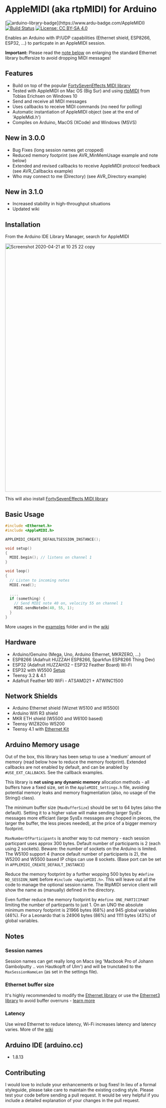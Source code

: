 # AppleMIDI (aka rtpMIDI) for Arduino
[![arduino-library-badge](https://www.ardu-badge.com/badge/AppleMIDI.svg?)](https://www.ardu-badge.com/AppleMIDI) [![Build Status](https://travis-ci.org/lathoub/Arduino-AppleMIDI-Library.svg?branch=master)](https://travis-ci.org/lathoub/Arduino-AppleMIDI-Library) [![License: CC BY-SA 4.0](https://img.shields.io/badge/License-CC%20BY--SA%204.0-lightgrey.svg)](http://creativecommons.org/licenses/by-sa/4.0/)

Enables an Arduino with IP/UDP capabilities (Ethernet shield, ESP8266, ESP32, ...) to particpate in an AppleMIDI session.

**Important:** Please read the [note below](https://github.com/lathoub/Arduino-AppleMIDI-Library#ethernet-buffer-size) on enlarging the standard Ethernet library buffersize to avoid dropping MIDI messages!

## Features
* Build on top of the popular [FortySevenEffects MIDI library](https://github.com/FortySevenEffects/arduino_midi_library)
* Tested with AppleMIDI on Mac OS (Big Sur) and using [rtpMIDI](https://www.tobias-erichsen.de/software/rtpmidi.html) from Tobias Erichsen on Windows 10
* Send and receive all MIDI messages
* Uses callbacks to receive MIDI commands (no need for polling)
* Automatic instantiation of AppleMIDI object (see at the end of 'AppleMidi.h')
* Compiles on Arduino, MacOS (XCode) and Windows (MSVS)

## New in 3.0.0
* Bug Fixes (long session names get cropped)
* Reduced memory footprint (see AVR_MinMemUsage example and note below)
* Extended and revised callbacks to receive AppleMIDI protocol feedback (see AVR_Callbacks example)
* Who may connect to me (Directory) (see AVR_Directory example)
## New in 3.1.0
* Increased stability in high-throughput situations
* Updated wiki

## Installation
From the Arduino IDE Library Manager, search for AppleMIDI

<img width="801" alt="Screenshot 2020-04-21 at 10 25 22 copy" src="https://user-images.githubusercontent.com/4082369/79904509-09b11000-8415-11ea-9b05-818373479625.png">

This will also install [FortySevenEffects MIDI library](https://github.com/FortySevenEffects/arduino_midi_library)

## Basic Usage
```cpp
#include <Ethernet.h>
#include <AppleMIDI.h>

APPLEMIDI_CREATE_DEFAULTSESSION_INSTANCE(); 

void setup()
{
  MIDI.begin(); // listens on channel 1
}

void loop()
{
  // Listen to incoming notes
  MIDI.read();
  
  ....
  if (something) {
    // Send MIDI note 40 on, velocity 55 on channel 1
    MIDI.sendNoteOn(40, 55, 1);
  }
}
```

More usages in the [examples](https://github.com/lathoub/Arduino-AppleMIDI-Library/tree/master/examples) folder and in the [wiki](https://github.com/lathoub/Arduino-AppleMIDI-Library/wiki)

## Hardware
* Arduino/Genuino (Mega, Uno, Arduino Ethernet, MKRZERO, ...)
* ESP8266 (Adafruit HUZZAH ESP8266, Sparkfun ESP8266 Thing Dev)
* ESP32 (Adafruit HUZZAH32 – ESP32 Feather Board) Wi-Fi
* ESP32 with W5500 [Setup]()
* Teensy 3.2 & 4.1
* Adafruit Feather M0 WiFi - ATSAMD21 + ATWINC1500 

## Network Shields
* Arduino Ethernet shield (Wiznet W5100 and W5500)
* Arduino Wifi R3 shield
* MKR ETH shield (W5500 and W6100 based)
* Teensy WIZ820io W5200
* Teensy 4.1 with [Ethernet Kit](https://www.pjrc.com/store/ethernet_kit.html)

## Arduino Memory usage
Out of the box, this library has been setup to use a 'medium' amount of memory (read below how to reduce the memory footprint). Extended callbacks are not enabled by default, and can be anabled by `#USE_EXT_CALLBACKS`. See the callback examples.

This library is **not using any dynamic memory** allocation methods - all buffers have a fixed size, set in the `AppleMIDI_Settings.h` file, avoiding potential memory leaks and memory fragmentation (also, no usage of the String() class).

The minimum buffer size (`MaxBufferSize`) should be set to 64 bytes (also the default). Setting it to a higher value will make sending larger SysEx messages more efficiant (large SysEx messages are chopped in pieces, the larger the buffer, the less pieces needed), at the price of a bigger memory footprint.

`MaxNumberOfParticipants` is another way to cut memory - each session particpant uses approx 300 bytes. Default number of participants is 2 (each using 2 sockets). 
Beware: the number of sockets on the Arduino is limited. The W5100 support 4 (hance default number of participants is 2), the W5200 and W5500 based IP chips can use 8 sockets. (Base port can be set in `APPLEMIDI_CREATE_DEFAULT_INSTANCE`)

Reduce the memory footprint by a further wopping 500 bytes by `#define NO_SESSION_NAME` before `#include <AppleMIDI.h>`. This will leave out all the code to manage the optional session name. The RtpMIDI service client will show the name as (manually) defined in the directory.

Even further reduce the memory footprint by `#define ONE_PARTICIPANT` limiting the number of particpants to just 1.
On an UNO the absolute minimum memory footprint is 21966 bytes (68%) and 945 global variables (46%). For a Leonardo that is 24906 bytes (86%) and 1111 bytes  (43%) of global variables.

## Notes

### Session names

Session names can get really long on Macs (eg 'Macbook Pro of Johann Gambolputty .. von Hautkopft of Ulm') and will be trunctated to the `MaxSessionNameLen` (as set in the settings file).

### Ethernet buffer size
It's highly recommended to modify the [Ethernet library](https://github.com/arduino-libraries/Ethernet) or use the [Ethernet3 library](https://github.com/sstaub/Ethernet3) to avoid buffer overruns - [learn more](https://github.com/lathoub/Arduino-AppleMIDI-Library/wiki/Enlarge-Ethernet-buffer-size-to-avoid-dropping-UDP-packages)

### Latency
Use wired Ethernet to reduce latency, Wi-Fi increases latency and latency varies. More of the [wiki](https://github.com/lathoub/Arduino-AppleMIDI-Library/wiki/Keeping-Latency-under-control)  

## Arduino IDE (arduino.cc)
* 1.8.13

## Contributing
I would love to include your enhancements or bug fixes! In lieu of a formal styleguide, please take care to maintain the existing coding style. Please test your code before sending a pull request. It would be very helpful if you include a detailed explanation of your changes in the pull request.
